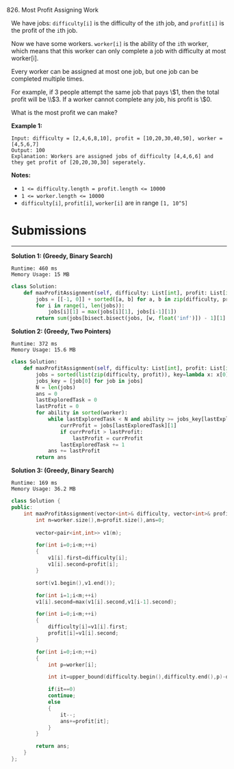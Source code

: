 826. Most Profit Assigning Work

We have jobs: `difficulty[i]` is the difficulty of the `i`th job, and `profit[i]` is the profit of the `i`th job. 

Now we have some workers. `worker[i]` is the ability of the `i`th worker, which means that this worker can only complete a job with difficulty at most worker[i]. 

Every worker can be assigned at most one job, but one job can be completed multiple times.

For example, if 3 people attempt the same job that pays \\$1, then the total profit will be \\$3.  If a worker cannot complete any job, his profit is \\$0.

What is the most profit we can make?

**Example 1:**
```
Input: difficulty = [2,4,6,8,10], profit = [10,20,30,40,50], worker = [4,5,6,7]
Output: 100 
Explanation: Workers are assigned jobs of difficulty [4,4,6,6] and they get profit of [20,20,30,30] seperately.
```

**Notes:**

* `1 <= difficulty.length = profit.length <= 10000`
* `1 <= worker.length <= 10000`
* `difficulty[i]`, `profit[i]`, `worker[i]` are in range `[1, 10^5]`

# Submissions
---
**Solution 1: (Greedy, Binary Search)**
```
Runtime: 460 ms
Memory Usage: 15 MB
```
```python
class Solution:
    def maxProfitAssignment(self, difficulty: List[int], profit: List[int], worker: List[int]) -> int:
        jobs = [[-1, 0]] + sorted([a, b] for a, b in zip(difficulty, profit))
        for i in range(1, len(jobs)):
            jobs[i][1] = max(jobs[i][1], jobs[i-1][1])
        return sum(jobs[bisect.bisect(jobs, [w, float('inf')]) - 1][1] for w in worker)
```

**Solution 2: (Greedy, Two Pointers)**
```
Runtime: 372 ms
Memory Usage: 15.6 MB
```
```python
class Solution:
    def maxProfitAssignment(self, difficulty: List[int], profit: List[int], worker: List[int]) -> int:
        jobs = sorted(list(zip(difficulty, profit)), key=lambda x: x[0])
        jobs_key = [job[0] for job in jobs]
        N = len(jobs)
        ans = 0
        lastExploredTask = 0
        lastProfit = 0
        for ability in sorted(worker):
            while lastExploredTask < N and ability >= jobs_key[lastExploredTask]:
                currProfit = jobs[lastExploredTask][1]
                if currProfit > lastProfit:
                    lastProfit = currProfit
                lastExploredTask += 1
            ans += lastProfit
        return ans
```

**Solution 3: (Greedy, Binary Search)**
```
Runtime: 169 ms
Memory Usage: 36.2 MB
```
```c++
class Solution {
public:
    int maxProfitAssignment(vector<int>& difficulty, vector<int>& profit, vector<int>& worker) {
        int n=worker.size(),m=profit.size(),ans=0;
    
        vector<pair<int,int>> v1(m);

        for(int i=0;i<m;++i)
        {
            v1[i].first=difficulty[i];
            v1[i].second=profit[i];
        }

        sort(v1.begin(),v1.end());

        for(int i=1;i<m;++i)
        v1[i].second=max(v1[i].second,v1[i-1].second);

        for(int i=0;i<m;++i)
        {
            difficulty[i]=v1[i].first;
            profit[i]=v1[i].second;
        }

        for(int i=0;i<n;++i)
        {
            int p=worker[i];

            int it=upper_bound(difficulty.begin(),difficulty.end(),p)-difficulty.begin();

            if(it==0)
            continue;
            else
            {
                it--;
                ans+=profit[it];
            }
        }

        return ans;
    }
};
```
